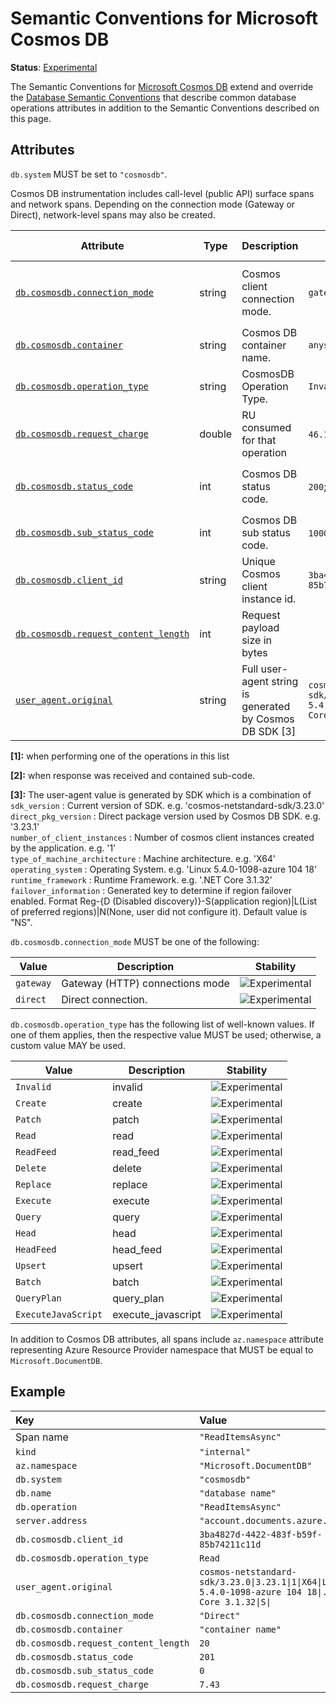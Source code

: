 <!--- Hugo front matter used to generate the website version of this page:
linkTitle: Cosmos DB
--->

# Semantic Conventions for Microsoft Cosmos DB

**Status**: [Experimental][DocumentStatus]

The Semantic Conventions for [Microsoft Cosmos DB](https://azure.microsoft.com/products/cosmos-db/)
extend and override the [Database Semantic Conventions](database-spans.md)
that describe common database operations attributes in addition to the Semantic Conventions
described on this page.

## Attributes

`db.system` MUST be set to `"cosmosdb"`.

Cosmos DB instrumentation includes call-level (public API) surface spans and network spans. Depending on the connection mode (Gateway or Direct), network-level spans may also be created.

<!-- semconv db.cosmosdb(full,tag=tech-specific) -->
| Attribute  | Type | Description  | Examples  | [Requirement Level](https://opentelemetry.io/docs/specs/semconv/general/attribute-requirement-level/) | Stability |
|---|---|---|---|---|---|
| [`db.cosmosdb.connection_mode`](../attributes-registry/db.md) | string | Cosmos client connection mode. | `gateway` | `Conditionally Required` if not `direct` (or pick gw as default) | ![Experimental](https://img.shields.io/badge/-experimental-blue) |
| [`db.cosmosdb.container`](../attributes-registry/db.md) | string | Cosmos DB container name. | `anystring` | `Conditionally Required` if available | ![Experimental](https://img.shields.io/badge/-experimental-blue) |
| [`db.cosmosdb.operation_type`](../attributes-registry/db.md) | string | CosmosDB Operation Type. | `Invalid` | `Conditionally Required` [1] | ![Experimental](https://img.shields.io/badge/-experimental-blue) |
| [`db.cosmosdb.request_charge`](../attributes-registry/db.md) | double | RU consumed for that operation | `46.18`; `1.0` | `Conditionally Required` when available | ![Experimental](https://img.shields.io/badge/-experimental-blue) |
| [`db.cosmosdb.status_code`](../attributes-registry/db.md) | int | Cosmos DB status code. | `200`; `201` | `Conditionally Required` if response was received | ![Experimental](https://img.shields.io/badge/-experimental-blue) |
| [`db.cosmosdb.sub_status_code`](../attributes-registry/db.md) | int | Cosmos DB sub status code. | `1000`; `1002` | `Conditionally Required` [2] | ![Experimental](https://img.shields.io/badge/-experimental-blue) |
| [`db.cosmosdb.client_id`](../attributes-registry/db.md) | string | Unique Cosmos client instance id. | `3ba4827d-4422-483f-b59f-85b74211c11d` | `Recommended` | ![Experimental](https://img.shields.io/badge/-experimental-blue) |
| [`db.cosmosdb.request_content_length`](../attributes-registry/db.md) | int | Request payload size in bytes |  | `Recommended` | ![Experimental](https://img.shields.io/badge/-experimental-blue) |
| [`user_agent.original`](../attributes-registry/user-agent.md) | string | Full user-agent string is generated by Cosmos DB SDK [3] | `cosmos-netstandard-sdk/3.23.0\|3.23.1\|1\|X64\|Linux 5.4.0-1098-azure 104 18\|.NET Core 3.1.32\|S\|` | `Recommended` | ![Stable](https://img.shields.io/badge/-stable-lightgreen) |

**[1]:** when performing one of the operations in this list

**[2]:** when response was received and contained sub-code.

**[3]:** The user-agent value is generated by SDK which is a combination of<br> `sdk_version` : Current version of SDK. e.g. 'cosmos-netstandard-sdk/3.23.0'<br> `direct_pkg_version` : Direct package version used by Cosmos DB SDK. e.g. '3.23.1'<br> `number_of_client_instances` : Number of cosmos client instances created by the application. e.g. '1'<br> `type_of_machine_architecture` : Machine architecture. e.g. 'X64'<br> `operating_system` : Operating System. e.g. 'Linux 5.4.0-1098-azure 104 18'<br> `runtime_framework` : Runtime Framework. e.g. '.NET Core 3.1.32'<br> `failover_information` : Generated key to determine if region failover enabled.
   Format Reg-{D (Disabled discovery)}-S(application region)|L(List of preferred regions)|N(None, user did not configure it).
   Default value is "NS".

`db.cosmosdb.connection_mode` MUST be one of the following:

| Value  | Description | Stability |
|---|---|---|
| `gateway` | Gateway (HTTP) connections mode | ![Experimental](https://img.shields.io/badge/-experimental-blue) |
| `direct` | Direct connection. | ![Experimental](https://img.shields.io/badge/-experimental-blue) |

`db.cosmosdb.operation_type` has the following list of well-known values. If one of them applies, then the respective value MUST be used; otherwise, a custom value MAY be used.

| Value  | Description | Stability |
|---|---|---|
| `Invalid` | invalid | ![Experimental](https://img.shields.io/badge/-experimental-blue) |
| `Create` | create | ![Experimental](https://img.shields.io/badge/-experimental-blue) |
| `Patch` | patch | ![Experimental](https://img.shields.io/badge/-experimental-blue) |
| `Read` | read | ![Experimental](https://img.shields.io/badge/-experimental-blue) |
| `ReadFeed` | read_feed | ![Experimental](https://img.shields.io/badge/-experimental-blue) |
| `Delete` | delete | ![Experimental](https://img.shields.io/badge/-experimental-blue) |
| `Replace` | replace | ![Experimental](https://img.shields.io/badge/-experimental-blue) |
| `Execute` | execute | ![Experimental](https://img.shields.io/badge/-experimental-blue) |
| `Query` | query | ![Experimental](https://img.shields.io/badge/-experimental-blue) |
| `Head` | head | ![Experimental](https://img.shields.io/badge/-experimental-blue) |
| `HeadFeed` | head_feed | ![Experimental](https://img.shields.io/badge/-experimental-blue) |
| `Upsert` | upsert | ![Experimental](https://img.shields.io/badge/-experimental-blue) |
| `Batch` | batch | ![Experimental](https://img.shields.io/badge/-experimental-blue) |
| `QueryPlan` | query_plan | ![Experimental](https://img.shields.io/badge/-experimental-blue) |
| `ExecuteJavaScript` | execute_javascript | ![Experimental](https://img.shields.io/badge/-experimental-blue) |
<!-- endsemconv -->

In addition to Cosmos DB attributes, all spans include
`az.namespace` attribute representing Azure Resource Provider namespace that MUST be equal to `Microsoft.DocumentDB`.

## Example

| Key                                  | Value |
|:-------------------------------------| :------------------- |
| Span name                            | `"ReadItemsAsync"` |
| `kind`                               | `"internal"` |
| `az.namespace`                       | `"Microsoft.DocumentDB"` |
| `db.system`                          | `"cosmosdb"` |
| `db.name`                            | `"database name"` |
| `db.operation`                       | `"ReadItemsAsync"` |
| `server.address`                     |  `"account.documents.azure.com"`  |
| `db.cosmosdb.client_id`              | `3ba4827d-4422-483f-b59f-85b74211c11d` |
| `db.cosmosdb.operation_type`         | `Read` |
| `user_agent.original`                | `cosmos-netstandard-sdk/3.23.0\|3.23.1\|1\|X64\|Linux 5.4.0-1098-azure 104 18\|.NET Core 3.1.32\|S\|` |
| `db.cosmosdb.connection_mode`        | `"Direct"` |
| `db.cosmosdb.container`              | `"container name"` |
| `db.cosmosdb.request_content_length` | `20` |
| `db.cosmosdb.status_code`            | `201` |
| `db.cosmosdb.sub_status_code`        | `0` |
| `db.cosmosdb.request_charge`         | `7.43` |

[DocumentStatus]: https://github.com/open-telemetry/opentelemetry-specification/tree/v1.31.0/specification/document-status.md
